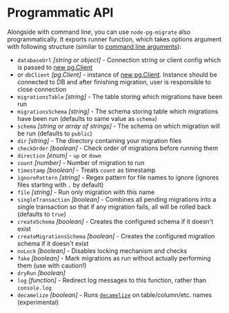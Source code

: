 # Programmatic API

Alongside with command line, you can use `node-pg-migrate` also programmatically. It exports runner function,
which takes options argument with following structure (similar to [command line arguments](cli.md#configuration)):

- `databaseUrl` _[string or object]_ - Connection string or client config which is passed to [new pg.Client](https://node-postgres.com/api/client#new-client-config-object-)
- or `dbClient` _[pg.Client]_ - instance of [new pg.Client](https://node-postgres.com/api/client). Instance should be connected to DB and after finishing migration, user is responsible to close connection
- `migrationsTable` _[string]_ - The table storing which migrations have been run
- `migrationsSchema` _[string]_ - The schema storing table which migrations have been run (defaults to same value as `schema`)
- `schema` _[string or array of strings]_ - The schema on which migration will be run (defaults to `public`)
- `dir` _[string]_ - The directory containing your migration files
- `checkOrder` _[boolean]_ - Check order of migrations before running them
- `direction` _[enum]_ - `up` or `down`
- `count` _[number]_ - Number of migration to run
- `timestamp` _[boolean]_ - Treats `count` as timestamp
- `ignorePattern` _[string]_ - Regex pattern for file names to ignore (ignores files starting with `.` by default)
- `file` _[string]_ - Run only migration with this name
- `singleTransaction` _[boolean]_ - Combines all pending migrations into a single transaction so that if any migration fails, all will be rolled back (defaults to `true`)
- `createSchema` _[boolean]_ - Creates the configured schema if it doesn't exist
- `createMigrationsSchema` _[boolean]_ - Creates the configured migration schema if it doesn't exist
- `noLock` _[boolean]_ - Disables locking mechanism and checks
- `fake` _[boolean]_ - Mark migrations as run without actually performing them (use with caution!)
- `dryRun` _[boolean]_
- `log` _[function]_ - Redirect log messages to this function, rather than `console.log`
- `decamelize` _[boolean]_ - Runs [`decamelize`](https://github.com/sindresorhus/decamelize) on table/column/etc. names (experimental)
